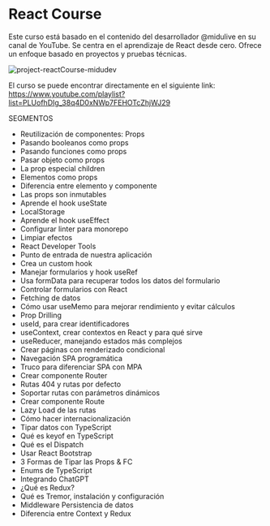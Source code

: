 # React Course
Este curso está basado en el contenido del desarrollador @midulive en su canal de YouTube. Se centra en el aprendizaje de React desde cero. Ofrece un enfoque basado en proyectos y pruebas técnicas.

![project-reactCourse-midudev](https://github.com/user-attachments/assets/13e37bf9-f66a-463e-aecd-7d6ee2900699)

El curso se puede encontrar directamente en el siguiente link:
https://www.youtube.com/playlist?list=PLUofhDIg_38q4D0xNWp7FEHOTcZhjWJ29

SEGMENTOS
- Reutilización de componentes: Props
- Pasando booleanos como props
- Pasando funciones como props
- Pasar objeto como props
- La prop especial children
- Elementos como props
- Diferencia entre elemento y componente
- Las props son inmutables
- Aprende el hook useState
- LocalStorage
- Aprende el hook useEffect
- Configurar linter para monorepo
- Limpiar efectos
- React Developer Tools
- Punto de entrada de nuestra aplicación
- Crea un custom hook
- Manejar formularios y hook useRef
- Usa formData para recuperar todos los datos del formulario
- Controlar formularios con React
- Fetching de datos
- Cómo usar useMemo para mejorar rendimiento y evitar cálculos
- Prop Drilling
- useId, para crear identificadores
- useContext, crear contextos en React y para qué sirve
- useReducer, manejando estados más complejos
- Crear páginas con renderizado condicional
- Navegación SPA programática
- Truco para diferenciar SPA con MPA
- Crear componente Router
- Rutas 404 y rutas por defecto
- Soportar rutas con parámetros dinámicos
- Crear componente Route
- Lazy Load de las rutas
- Cómo hacer internacionalización
- Tipar datos con TypeScript
- Qué es keyof en TypeScript
- Qué es el Dispatch
- Usar React Bootstrap
- 3 Formas de Tipar las Props & FC
- Enums de TypeScript
- Integrando ChatGPT
- ¿Qué es Redux?
- Qué es Tremor, instalación y configuración
- Middleware Persistencia de datos
- Diferencia entre Context y Redux
 
